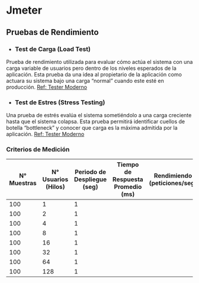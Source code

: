 # Jmeter

## Pruebas de Rendimiento

* ### Test de Carga (Load Test)
Prueba de rendimiento utilizada para evaluar cómo actúa el sistema con una carga variable de usuarios pero dentro de los niveles esperados de la aplicación.  Esta prueba da una idea al propietario de la aplicación como actuara su sistema bajo una carga “normal” cuando este esté en producción. [Ref: Tester Moderno](https://www.testermoderno.com/prueba-de-carga-vs-prueba-de-estres-load-test-vs-stress-test/)

* ### Test de Estres (Stress Testing)

Una prueba de estrés evalúa el sistema sometiéndolo a una carga creciente hasta que el sistema colapsa. Esta prueba permitirá identificar cuellos de botella “bottleneck” y conocer que carga es la máxima admitida por la aplicación. [Ref: Tester Moderno](https://www.testermoderno.com/prueba-de-carga-vs-prueba-de-estres-load-test-vs-stress-test/)

### Criterios de Medición

| N° Muestras | N° Usuarios (Hilos) | Periodo de Despliegue (seg) | Tiempo de Respuesta Promedio (ms) | Rendimiendo (peticiones/seg) | Tiempo de Respuesta Minimo (ms) | Tiempo de Respuesta Maximo (ms) | Latencia (ms) | Datos Enviados (Kb/seg) | Datos Recibidos (Kb/seg) | Error (%) |
|-------------|---------------------|-----------------------------|-----------------------------------|------------------------------|---------------------------------|---------------------------------|---------------|-------------------------|--------------------------|-----------|
| 100         | 1                   | 1                           |                                   |                              |                                 |                                 |               |                         |                          |           |
| 100         | 2                   | 1                           |                                   |                              |                                 |                                 |               |                         |                          |           |
| 100         | 4                   | 1                           |                                   |                              |                                 |                                 |               |                         |                          |           |
| 100         | 8                   | 1                           |                                   |                              |                                 |                                 |               |                         |                          |           |
| 100         | 16                  | 1                           |                                   |                              |                                 |                                 |               |                         |                          |           |
| 100         | 32                  | 1                           |                                   |                              |                                 |                                 |               |                         |                          |           |
| 100         | 64                  | 1                           |                                   |                              |                                 |                                 |               |                         |                          |           |
| 100         | 128                 | 1                           |                                   |                              |                                 |                                 |               |                         |                          |           |
